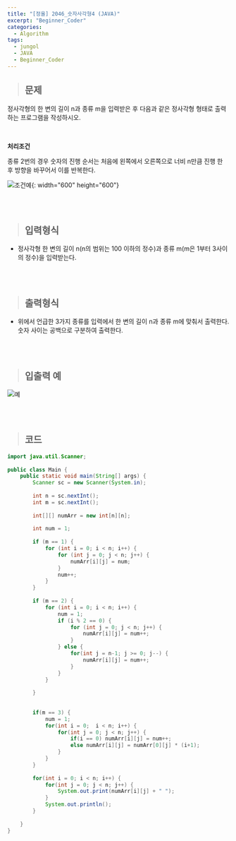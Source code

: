 ```yaml
---
title: "[정올] 2046_숫자사각형4 (JAVA)"
excerpt: "Beginner_Coder"
categories: 
  - Algorithm
tags: 
  - jungol
  - JAVA
  - Beginner_Coder
---
```


> ## 문제

정사각형의 한 변의 길이 n과 종류 m을 입력받은 후 다음과 같은 정사각형 형태로 출력하는 프로그램을 작성하시오.<br> 

<br>

**처리조건** <br>

종류 2번의 경우 숫자의 진행 순서는 처음에 왼쪽에서 오른쪽으로 너비 n만큼 진행 한 후 방향을 바꾸어서 이를 반복한다. <br>

![조건예](https://user-images.githubusercontent.com/70805241/124389077-8bdadb00-dd20-11eb-98db-6ddda503b3d9.png){: width="600" height="600"}

<br><br>

> ## 입력형식

- 정사각형 한 변의 길이 n(n의 범위는 100 이하의 정수)과 종류 m(m은 1부터 3사이의 정수)을 입력받는다.

<br><br>

> ## 출력형식

- 위에서 언급한 3가지 종류를 입력에서 한 변의 길이 n과 종류 m에 맞춰서 출력한다. 숫자 사이는 공백으로 구분하여 출력한다.

<br><br>


> ## 입출력 예

![예](https://user-images.githubusercontent.com/70805241/124389117-b6c52f00-dd20-11eb-9a79-3779dc526ce5.png)

<br><br> 


> ## 코드

```java
import java.util.Scanner;
 
public class Main {
    public static void main(String[] args) {
        Scanner sc = new Scanner(System.in);
 
        int n = sc.nextInt();
        int m = sc.nextInt();
 
        int[][] numArr = new int[n][n];
 
        int num = 1;
 
        if (m == 1) {
            for (int i = 0; i < n; i++) {
                for (int j = 0; j < n; j++) {
                    numArr[i][j] = num;
                }
                num++;
            }
        }
 
        if (m == 2) {
            for (int i = 0; i < n; i++) {
                num = 1;
                if (i % 2 == 0) {
                    for (int j = 0; j < n; j++) {
                        numArr[i][j] = num++;
                    }
                } else {
                    for(int j = n-1; j >= 0; j--) {
                        numArr[i][j] = num++;
                    }
                }
            }
 
        }
         
         
        if(m == 3) {
            num = 1;
            for(int i = 0;  i < n; i++) {
                for(int j = 0; j < n; j++) {
                    if(i == 0) numArr[i][j] = num++;
                    else numArr[i][j] = numArr[0][j] * (i+1);
                }
            }
        }
         
        for(int i = 0; i < n; i++) {
            for(int j = 0; j < n; j++) {
                System.out.print(numArr[i][j] + " ");
            }
            System.out.println();
        }
 
    }
}
```


